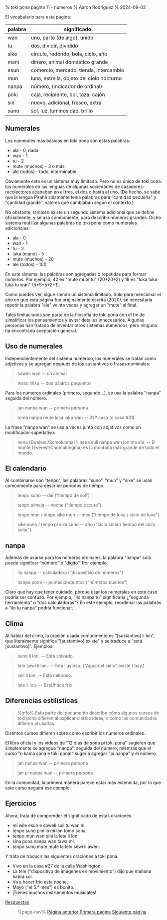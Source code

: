 % toki pona página 11 - números
% Aaron Rodriguez
% 2024-09-02

El vocabulario para esta página:

| palabra   | significado                               |
|-----------|-------------------------------------------|
| wan       | uno, parte (de algo), unido               |
| tu        | dos, dividir, dividido                    |
| sike      | círculo, redondo, bola, ciclo, año        |
| mani      | dinero, animal doméstico grande           |
| esun      | comercio, mercado, tienda, intercambio    |
| mun       | luna, estrella, objeto del cielo nocturno |
| nanpa     | número, (indicador de ordinal)            |
| poki      | caja, recipiente, bol, taza, cajón        |
| sin       | nuevo, adicional, fresco, extra           |
| suno      | sol, luz, luminosidad, brillo             |

## Numerales

Los numerales más básicos en toki pona son estas palabras:

* ala - 0, nada
* wan - 1
* tu - 2
* mute (muchos) - 3 o más
* ale (todos) - todo, interminable

Obviamente este es un sistema muy limitado. Pero no es único de toki
pona: los numerales en las lenguas de algunas sociedades de cazadores-recolectores acababan en el
tres, el dos o hasta el uno. (De hecho, se sabe que la lengua Pirahã solamente tenía 
palabras para "cantidad pequeña" y "cantidad grande", valores que cambiaban
según el contexto.)

No obstante, también existe un segundo sistema adicional que se define oficialmente,
y se usa comúnmente, para describir números grandes. Dicho sistema reutiliza algunas palabras de toki pona
como numerales adicionales:

* ala - 0
* wan - 1
* tu - 2
* luka (mano) - 5
* mute (muchos) - 20
* ale (todos) - 100

En este sistema, las palabras son agregadas o repetidas para formar números. Por
ejemplo, 42 es "mute mute tu" (20+20+2) y 18 es "luka luka luka tu wan"
(5+5+5+2+1).

Como puedes ver, sigue siendo un sistema limitado. Solo para mencionar el año en
que esta página fue originalmente escrita (2020), se necesitaría repetir
la palabra "ale" veinte veces y agregar un "mute" al final.

Tales limitaciones son parte de la filosofía de toki pona con el fin de simplificar los pensamientos 
y evitar detalles innecesarios. Algunas personas han tratado de inventar otros
sistemas numéricos, pero ninguno ha encontrado aceptación general.

   
## Uso de numerales

Independientemente del sistema numérico, los numerales se tratan como adjetivos y se agregan
después de los sustantivos o frases nominales:

> soweli wan -- un animal

> waso lili tu -- dos pájaros pequeños

Para los números ordinales (primero, segundo...), se usa la palabra "nanpa" seguida 
del número.

> jan nanpa wan -- primera persona

> tomo nanpa mute luka luka wan -- 31.ª casa (o casa #31)

La frase "nanpa wan" se usa a veces junto con adjetivos como un modificador 
superlativo:

> nena (Ewelesu/Somolunma) li nena suli nanpa wan lon ma ale. -- El monte
> (Everest/Chomolungma) es la montaña más grande de todo el mundo.

## El calendario

Al combinarse con "tenpo", las palabras "suno", "mun" y "sike" se usan comúnmente
para describir periodos de tiempo:

> tenpo suno -- dái ("tiempo de sol")

> tenpo pimeja -- noche ("tiempo oscuro")

> tenpo mun / tenpo sike mun -- mes ("tiempo de luna / ciclo de luna")

> sike suno / tenpo pi sike suno -- año ("ciclo solar / tiempo del ciclo solar").

## nanpa

Además de usarse para los números ordinales, la palabra "nanpa" sola puede significar
"número" o "dígito". Por ejemplo,

> ilo nanpa -- calculadora ("dispositivo de números")

> nanpa pona -- puntación/puntos ("números buenos")

Claro que hay que tener cuidado, porque usar los numerales en este
caso podría ser confuso. Por ejemplo, "ilo nanpa tu" significaría ¿"segunda herramienta"
o "dos calculadoras"? En este ejemplo, reordenar las palabras a "ilo tu
nanpa" podría funcionar.

## Clima

Al hablar del clima, la oración usada comúnmente es "[sustantivo] li lon", que
literalmente significa "[sustantivo] existe" y se traduce a "está [sustantivo]". Ejemplos:

> suno li lon. -- Está soleado.

> telo sewi li lon. -- Está lluvioso. ("Agua del cielo" existe / hay.)

> seli li lon. -- Está caluroso.

> lete li lon. -- Está/hace frío.

## Diferencias estilísticas

> %info%
> Esta parte del documento describe cómo algunos cursos de toki pona difieren al
> explicar ciertas ideas, o cómo las comunidades difieren al usarlas.

Distintos cursos difieren sobre como escribir los números ordinales.

El libro oficial y los videos de "12 días de sona pi toki pona" sugieren que simplemente
se agregue "nanpa", seguida del número, mientras que el curso "o kama sona e toki pona!"
sugería agregar "pi nanpa" y el número.

> jan nanpa wan -- primera persona

> jan pi nanpa wan -- primera persona 

En la comunidad, la primera manera parece estar más extendida, por lo que este curso
seguirá ese ejemplo.

## Ejercicios

Ahora, trata de comprender el significado de estas oraciones.

* mi wile esun e soweli suli tu wan ni. 
* tenpo suno pini la mi lon tomo sona.
* tenpo mun wan pini la lete li lon.
* sina pona nanpa wan tawa mi.
* tenpo suno mute mute la telo sewi li awen.

Y trata de traducir las siguientes oraciones a toki pona.

* Vivo en la casa #27 de la calle Washington.
* La tele ("dispositivo de imágenes en movimiento") dijo que mañana habrá sol.
* Va a hacer frío esta noche.
* Mayo ("el 5.° mes") es bonito.
* ¡Tienes muchos instrumentos musicales!

[Respuestas](es/answers#p11)

> %page-nav%
> [Página anterior](es/10)
> [Primera página](es)
> [Siguiente página](es/12)

